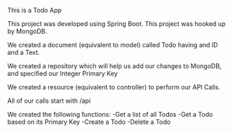 This is a Todo App

This project was developed using Spring Boot.
This project was hooked up by MongoDB.

We created a document (equivalent to model) called Todo having and ID and a Text.

We created a repository which will help us add our changes to MongoDB, and specified our Integer Primary Key

We created a resource (equivalent to controller) to perform our API Calls.

All of our calls start with /api

We created the following functions:
-Get a list of all Todos
-Get a Todo based on its Primary Key
-Create a Todo
-Delete a Todo